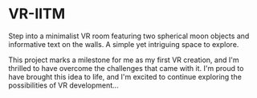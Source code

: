 # VR-IITM
Step into a minimalist VR room featuring two spherical moon objects and informative text on the walls. A simple yet intriguing space to explore.

This project marks a milestone for me as my first VR creation, and I'm thrilled to have overcome the challenges that came with it. I'm proud to have brought this idea to life, and I'm excited to continue exploring the possibilities of VR development...
